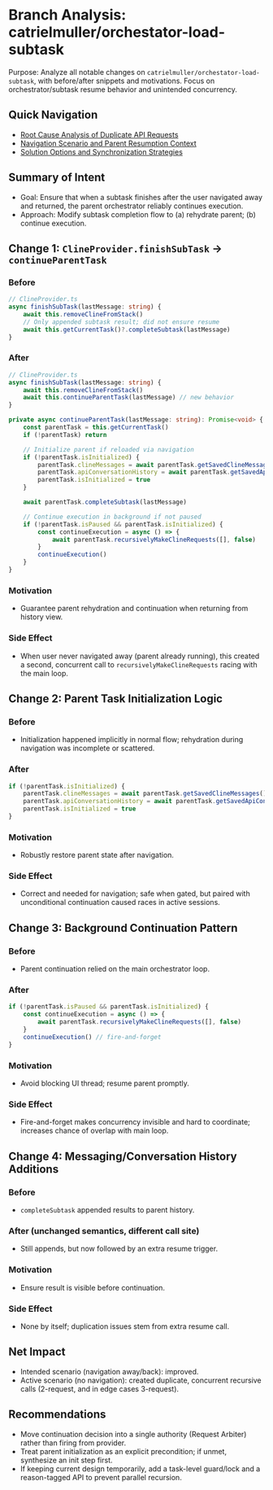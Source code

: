 # Branch Analysis: catrielmuller/orchestator-load-subtask

Purpose: Analyze all notable changes on `catrielmuller/orchestator-load-subtask`, with before/after snippets and motivations. Focus on orchestrator/subtask resume behavior and unintended concurrency.

## Quick Navigation

- [Root Cause Analysis of Duplicate API Requests](../race-condition/ROOT_CAUSE_ANALYSIS.md)
- [Navigation Scenario and Parent Resumption Context](../race-condition/NAVIGATION_SCENARIO.md)
- [Solution Options and Synchronization Strategies](../race-condition/SOLUTION_RECOMMENDATIONS.md)

## Summary of Intent

- Goal: Ensure that when a subtask finishes after the user navigated away and returned, the parent orchestrator reliably continues execution.
- Approach: Modify subtask completion flow to (a) rehydrate parent; (b) continue execution.

## Change 1: `ClineProvider.finishSubTask` → `continueParentTask`

### Before

```ts
// ClineProvider.ts
async finishSubTask(lastMessage: string) {
	await this.removeClineFromStack()
	// Only appended subtask result; did not ensure resume
	await this.getCurrentTask()?.completeSubtask(lastMessage)
}
```

### After

```ts
// ClineProvider.ts
async finishSubTask(lastMessage: string) {
	await this.removeClineFromStack()
	await this.continueParentTask(lastMessage) // new behavior
}

private async continueParentTask(lastMessage: string): Promise<void> {
	const parentTask = this.getCurrentTask()
	if (!parentTask) return

	// Initialize parent if reloaded via navigation
	if (!parentTask.isInitialized) {
		parentTask.clineMessages = await parentTask.getSavedClineMessages()
		parentTask.apiConversationHistory = await parentTask.getSavedApiConversationHistory()
		parentTask.isInitialized = true
	}

	await parentTask.completeSubtask(lastMessage)

	// Continue execution in background if not paused
	if (!parentTask.isPaused && parentTask.isInitialized) {
		const continueExecution = async () => {
			await parentTask.recursivelyMakeClineRequests([], false)
		}
		continueExecution()
	}
}
```

### Motivation

- Guarantee parent rehydration and continuation when returning from history view.

### Side Effect

- When user never navigated away (parent already running), this created a second, concurrent call to `recursivelyMakeClineRequests` racing with the main loop.

## Change 2: Parent Task Initialization Logic

### Before

- Initialization happened implicitly in normal flow; rehydration during navigation was incomplete or scattered.

### After

```ts
if (!parentTask.isInitialized) {
	parentTask.clineMessages = await parentTask.getSavedClineMessages()
	parentTask.apiConversationHistory = await parentTask.getSavedApiConversationHistory()
	parentTask.isInitialized = true
}
```

### Motivation

- Robustly restore parent state after navigation.

### Side Effect

- Correct and needed for navigation; safe when gated, but paired with unconditional continuation caused races in active sessions.

## Change 3: Background Continuation Pattern

### Before

- Parent continuation relied on the main orchestrator loop.

### After

```ts
if (!parentTask.isPaused && parentTask.isInitialized) {
	const continueExecution = async () => {
		await parentTask.recursivelyMakeClineRequests([], false)
	}
	continueExecution() // fire-and-forget
}
```

### Motivation

- Avoid blocking UI thread; resume parent promptly.

### Side Effect

- Fire-and-forget makes concurrency invisible and hard to coordinate; increases chance of overlap with main loop.

## Change 4: Messaging/Conversation History Additions

### Before

- `completeSubtask` appended results to parent history.

### After (unchanged semantics, different call site)

- Still appends, but now followed by an extra resume trigger.

### Motivation

- Ensure result is visible before continuation.

### Side Effect

- None by itself; duplication issues stem from extra resume call.

## Net Impact

- Intended scenario (navigation away/back): improved.
- Active scenario (no navigation): created duplicate, concurrent recursive calls (2-request, and in edge cases 3-request).

## Recommendations

- Move continuation decision into a single authority (Request Arbiter) rather than firing from provider.
- Treat parent initialization as an explicit precondition; if unmet, synthesize an init step first.
- If keeping current design temporarily, add a task-level guard/lock and a reason-tagged API to prevent parallel recursion.
